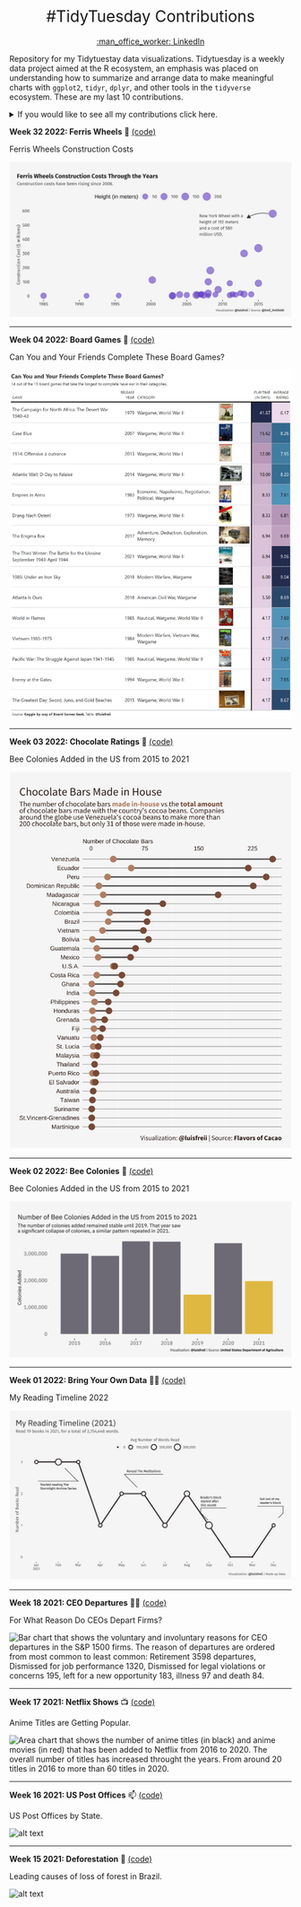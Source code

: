 <h1 style="font-weight:normal" align="center">
 #TidyTuesday Contributions
</h1>
<a href="https://www.linkedin.com/in/luis-freites-navia/">
<p align="center">:man_office_worker: LinkedIn</p>
</a>

Repository for my Tidytuestay data visualizations. Tidytuesday is a weekly data project aimed at the R ecosystem, an emphasis was placed on understanding how to summarize and arrange data to make meaningful charts with `ggplot2`, `tidyr`, `dplyr`, and other tools in the `tidyverse` ecosystem.
These are my last 10 contributions.

<details>
  <summary>If you would like to see all my contributions click here.</summary>

<!-- toc -->
**Contributions 2020**
 - 2020/Week 15: [Tour de France :bicyclist:](https://github.com/luisfrein/R_Tidytuesday/tree/master/2020/W15_Tour_de_France)
 - 2020/Week 29: [Astronauts :astronaut:](https://github.com/luisfrein/R_Tidytuesday/tree/master/2020/W29_Astronauts)
 - 2020/Week 41: [NCAA Women's Basketball :basketball:](https://github.com/luisfrein/R_Tidytuesday/tree/master/2020/W41_NCAA_women_basketball)
 - 2020/Week 42: [Datasaurus :t-rex:](https://github.com/luisfrein/R_Tidytuesday/tree/master/2020/W42_datasaurus)
 - 2020/Week 43: [Beer Awards :beer:](https://github.com/luisfrein/R_Tidytuesday/tree/master/2020/W43_Beer_Awards)
 - 2020/Week 44: [Canadian Wind Turbines :canada:](https://github.com/luisfrein/R_Tidytuesday/tree/master/2020/W44_Canadian_Wind_Turbines)
 - 2020/Week 45: [Ikea Furniture :couch_and_lamp:](https://github.com/luisfrein/R_Tidytuesday/tree/master/2020/W45_IKEA_Furniture)
 - 2020/Week 46: [Phone Usage :phone:](https://github.com/luisfrein/R_Tidytuesday/tree/master/2020/W46_%20Phone_Usage)
 - 2020/Week 48: [Washigton Trails :sunrise_over_mountains:](https://github.com/luisfrein/R_Tidytuesday/tree/master/2020/W48_Washington_Trails)
 - 2020/Week 49: [Toronto Shelters :family_man_woman_girl_boy:](https://github.com/luisfrein/R_Tidytuesday/tree/master/2020/W49_Toronto_Shelters)
 - 2020/Week 50: [Women of 2020 :red_haired_woman:](https://github.com/luisfrein/R_Tidytuesday/tree/master/2020/W50_Women_of_2020)
 - 2020/Week 51: [Ninja Warrior :climbing:](https://github.com/luisfrein/R_Tidytuesday/tree/master/2020/W51_Ninja_Warrior)
 - 2020/Week 52: [Big Mac Index :hamburger:](https://github.com/luisfrein/R_Tidytuesday/tree/master/2020/W52_Big_Mac_Index)
 
 **Contributions 2021**
 - 2021/Week 1: [Bring Your Own Data](https://github.com/luisfrein/R_Tidytuesday/tree/master/2021/W01_Bring_your_own_data)
 - 2021/Week 2: [Transit Cost Project :metro:](https://github.com/luisfrein/R_Tidytuesday/tree/master/2021/W02_Transit_Cost)
 - 2021/Week 3: [Art Collections :artist:](https://github.com/luisfrein/R_Tidytuesday/tree/master/2021/W03_Art_Collections)
 - 2021/Week 4: [Kenya Census :kenya:](https://github.com/luisfrein/R_Tidytuesday/tree/master/2021/W04_Kenya_Census)
 - 2021/Week 5: [#breakfreefrom plastic :cup_with_straw:](https://github.com/luisfrein/R_Tidytuesday/tree/master/2021/W05_Plastic_Pollution)
 - 2021/Week 6: [College enrollment :student:](https://github.com/luisfrein/R_Tidytuesday/tree/master/2021/W06_College_Enrollment)
 - 2021/Week 7: [Wealth & Income in the US :moneybag:](https://github.com/luisfrein/R_Tidytuesday/tree/master/2021/W07_Wealth_%26_Income)
 - 2021/Week 8: [#DUBOISCHALLENGE :school:](https://github.com/luisfrein/R_Tidytuesday/tree/master/2021/W08_Dubois_Challenge)
 - 2021/Week 9: [Employed Status :man::woman:](https://github.com/luisfrein/R_Tidytuesday/tree/master/2021/W09_Employed_Status)
 - 2021/Week 10: [Superbowl Ads :football:](https://github.com/luisfrein/R_Tidytuesday/tree/master/2021/W10_Superbowl_commercias)
 - 2021/Week 11: [Bechdel Test :female_detective:](https://github.com/luisfrein/R_Tidytuesday/tree/master/2021/W11_Bechdel_Test)
 - 2021/Week 12: [Video Games + Sliced :video_game:](https://github.com/luisfrein/R_Tidytuesday/tree/master/2021/W12_Video_Games_and_Sliced)
 - 2021/Week 13: [UN Votes :united_nations:](https://github.com/luisfrein/R_Tidytuesday/tree/master/2021/W13_UN_Votes)
 - 2021/Week 14: [Makeup Shades 💄](https://github.com/luisfrein/R_Tidytuesday/tree/master/2021/W14_Makeup%20Shades)
 - 2021/Week 15: [Deforestation 🌳](https://github.com/luisfrein/R_Tidytuesday/tree/master/2021/W15_Deforestation)
 - 2021/Week 16: [US Post Offices 📫](https://github.com/luisfrein/R_Tidytuesday/tree/master/2021/W16_US_Post_Offices)
 - 2021/Week 17: [Netflix Shows 📺](https://github.com/luisfrein/R_Tidytuesday/tree/master/2021/W17_Netflix_Shows)
 - 2021/Week 18: [CEO Departures 👩‍💼](https://github.com/luisfrein/R_Tidytuesday/tree/master/2021/W18_CEO_Departures)
 
 **Contributions 2022**
 - 2022/Week 1: [Bring Your Own Data](https://github.com/luisfrein/R_Tidytuesday/tree/master/2022/W01_Bring_your_own_dataa)
 - 2022/Week 2: [Bee Colonies 🐝](https://github.com/luisfrein/R_Tidytuesday/tree/master/2022/W02_Bee_Colonies)
 - 2022/Week 3: [Chocolate Ratings 🍫](https://github.com/luisfrein/R_Tidytuesday/tree/master/2022/W03_Chocolate_Ratings)
 - 2022/Week 4: [Board Games 🎲](https://github.com/luisfrein/R_Tidytuesday/tree/master/2022/W04_Board%20Games)
 - 2022/Week 32: [Ferris Wheels :ferris_wheel:](https://github.com/luisfrein/R_Tidytuesday/tree/master/2022/W32_Ferris_wheels)
 
<!-- tocstop -->
</details>

**Week 32 2022: Ferris Wheels** :ferris_wheel: [(code)](https://github.com/luisfrein/R_Tidytuesday/blob/master/2022/W32_Ferris_wheels/W32_Ferris_wheels.R)

Ferris Wheels Construction Costs

![Scatterplot with construction cost in million USD on the y axis and date on the x axis. The size of the dots is proportional to the height of the wheel. The plot shows that construction cost have been rising since 2008, going from around 2.2 million USD to 580 million USD in construction costs. The most expensive wheel is the New York Wheel with a height of 192 meters.](https://github.com/luisfrein/R_Tidytuesday/blob/master/2022/W32_Ferris_wheels/W32_Ferris_wheels.png)

---     
**Week 04 2022: Board Games** 🎲 [(code)](https://github.com/luisfrein/R_Tidytuesday/blob/master/2022/W04_Board%20Games/W04_Board%20Games.R)

Can You and Your Friends Complete These Board Games?

![Table that shows the 15 board games that take the longest to complete. The number 1 named 'The campaign for North Africa: The desert war 1940-43' takes 41.67 days to complete, the number 15 named 'The greatest day : sword, juno and gold beaches' takes 4.17 days. Something interesting is that 14 out of the 15 games have War in their categories, the only one that isn't about war is 'The Enigma Box'](https://github.com/luisfrein/R_Tidytuesday/blob/master/2022/W04_Board%20Games/W04_Board%20Games.png)

---     
**Week 03 2022: Chocolate Ratings** 🍫 [(code)](https://github.com/luisfrein/R_Tidytuesday/blob/master/2022/W03_Chocolate_Ratings/W03_Chocolate_Ratings.R)

Bee Colonies Added in the US from 2015 to 2021

![Dumbbell plot that shows countries on the y axis and the number of chocolate bars on the x axis. There are 2 dots for each country, one that shows the number of chocolates made in house with the country's own cocoa beans and one that shows the total amount of chocolate bars made with the country's cocoa beans. For countries like Venezuela their cocoa beans are used to make more than 200 chocolate bars, but only 31 of those are made in house.](https://github.com/luisfrein/R_Tidytuesday/blob/master/2022/W03_Chocolate_Ratings/W03_Chocolate_Ratings.png)

---     
**Week 02 2022: Bee Colonies** 🐝 [(code)](https://github.com/luisfrein/R_Tidytuesday/blob/master/2022/W02_Bee_Colonies/W02_Bee_Colonies.R)

Bee Colonies Added in the US from 2015 to 2021

![Bar plot that shows the number of bee colonies added in the US from 2015 to 2021. It is interesting to notice that in 2019 and in 2021 the number of colonies added dropped considerably when compared to the other years.](https://github.com/luisfrein/R_Tidytuesday/blob/master/2022/W02_Bee_Colonies/W02_Bee_colony.png)

---     
**Week 01 2022: Bring Your Own Data** 👩‍💼 [(code)](https://github.com/luisfrein/R_Tidytuesday/blob/master/2022/W01_Bring_your_own_data/W01_Bring_your_own_data.R)

My Reading Timeline 2022

![Line chart showcasing how many books I read per month in 2022. With a dot for each month showcasing the average words I read. Is interesting to note that after september I had a reader´s block that lasted until December. I read 19 books in 2022, a total of 2,754,448 words read.](https://github.com/luisfrein/R_Tidytuesday/blob/master/2022/W01_Bring_your_own_data/W01_2022.png)

---     
**Week 18 2021: CEO Departures** 👩‍💼 [(code)](https://github.com/luisfrein/R_Tidytuesday/blob/master/2021/W18_CEO_Departures/W18_CEO_Departures.R)

For What Reason Do CEOs Depart Firms?

![Bar chart that shows the voluntary and involuntary reasons for CEO departures in the S&P 1500 firms. The reason of departures are ordered from most common to least common: Retirement 3598 departures, Dismissed for job performance 1320, Dismissed for legal violations or concerns 195, left for a new opportunity 183, illness 97 and death 84.](https://github.com/luisfrein/R_Tidytuesday/blob/master/2021/W18_CEO_Departures/W18.png)

---     
**Week 17 2021: Netflix Shows** 📺 [(code)](https://github.com/luisfrein/R_Tidytuesday/blob/master/2021/W17_Netflix_Shows/W17_Netflix_Shows.R)

Anime Titles are Getting Popular.

![Area chart that shows the number of anime titles (in black) and anime movies (in red) that has been added to Netflix from 2016 to 2020. The overall number of titles has increased throught the years. From around 20 titles in 2016 to more than 60 titles in 2020.](https://github.com/luisfrein/R_Tidytuesday/blob/master/2021/W17_Netflix_Shows/W16.Netflix%20Titles.gif)
 
---     
**Week 16 2021: US Post Offices** 📫 [(code)](https://github.com/luisfrein/R_Tidytuesday/blob/master/2021/W16_US_Post_Offices/W16_US_Post_Offices.R)

US Post Offices by State.

![alt text](https://github.com/luisfrein/R_Tidytuesday/blob/master/2021/W16_US_Post_Offices/W16_US_Post_Offices.png)

---     
**Week 15 2021: Deforestation** 🌳 [(code)](https://github.com/luisfrein/R_Tidytuesday/blob/master/2021/W15_Deforestation/W15_Deforestation.R)

Leading causes of loss of forest in Brazil.

![alt text](https://github.com/luisfrein/R_Tidytuesday/blob/master/2021/W15_Deforestation/6.Experimental.png)




















